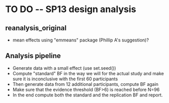 TO DO -- SP13 design analysis
============================

reanalysis_original
-------------------

- mean effects using "emmeans" package (Phillip A's suggestion)?


Analysis pipeline
-----------------

- Generate data with a small effect (use set.seed())
- Compute "standard" BF in the way we will for the actual study and make sure it is inconclusive with the first 60 participants
- Then generate data from 12 additional participants, compute BF again
- Make sure that the evidence threshold (BF>6) is reached before N=96
- In the end compute both the standard and the replication BF and report.
